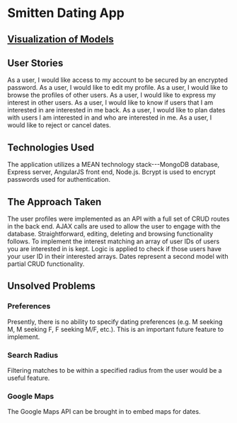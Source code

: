 # Smitten Dating App

## [Visualization of Models](https://embed.coggle.it/diagram/XF2xTdGoMaOXEI7M/4a25f54331fed3b9886a164ce2369d8d2cdc25a2d3f9ae833744c47feb73f1df)

## User Stories
As a user, I would like access to my account to be secured by an encrypted password.
As a user, I would like to edit my profile.
As a user, I would like to browse the profiles of other users.
As a user, I would like to express my interest in other users.
As a user, I would like to know if users that I am interested in are interested in me back.
As a user, I would like to plan dates with users I am interested in and who are interested in me.
As a user, I would like to reject or cancel dates.

## Technologies Used
The application utilizes a MEAN technology stack---MongoDB database, Express server, AngularJS front end, Node.js. Bcrypt is used to encrypt passwords used for authentication.

## The Approach Taken
The user profiles were implemented as an API with a full set of CRUD routes in the back end. AJAX calls are used to allow the user to engage with the database. Straightforward, editing, deleting and browsing functionality follows. To implement the interest matching an array of user IDs of users you are interested in is kept. Logic is applied to check if those users have your user ID in their interested arrays. Dates represent a second model with partial CRUD functionality.

## Unsolved Problems

### Preferences
Presently, there is no ability to specify dating preferences (e.g. M seeking M, M seeking F, F seeking M/F, etc.). This is an important future feature to implement.

### Search Radius
Filtering matches to be within a specified radius from the user would be a useful feature.

### Google Maps
The Google Maps API can be brought in to embed maps for dates.
